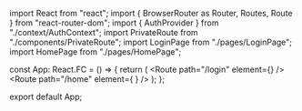 import React from "react";
import { BrowserRouter as Router, Routes, Route } from "react-router-dom";
import { AuthProvider } from "./context/AuthContext";
import PrivateRoute from "./components/PrivateRoute";
import LoginPage from "./pages/LoginPage";
import HomePage from "./pages/HomePage";

const App: React.FC = () => {
  return (
    <AuthProvider>
      <Router>
        <Routes>
          <Route path="/login" element={<LoginPage />} />
          <Route
            path="/home"
            element={
              <PrivateRoute>
                <HomePage />
              </PrivateRoute>
            }
          />
        </Routes>
      </Router>
    </AuthProvider>
  );
};

export default App;

